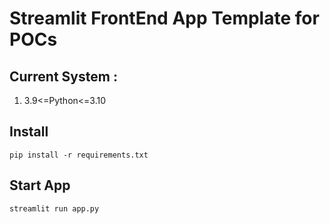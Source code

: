 # Streamlit FrontEnd App Template for POCs

## Current System :

1. 3.9<=Python<=3.10

## Install

`pip install -r requirements.txt`

## Start App

`streamlit run app.py`
